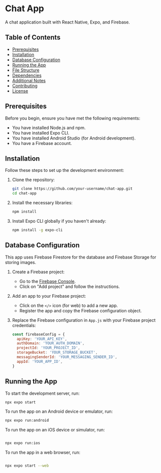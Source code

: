 # Chat App

A chat application built with React Native, Expo, and Firebase.

## Table of Contents

- [Prerequisites](#prerequisites)
- [Installation](#installation)
- [Database Configuration](#database-configuration)
- [Running the App](#running-the-app)
- [File Structure](#file-structure)
- [Dependencies](#dependencies)
- [Additional Notes](#additional-notes)
- [Contributing](#contributing)
- [License](#license)

## Prerequisites

Before you begin, ensure you have met the following requirements:

- You have installed Node.js and npm.
- You have installed Expo CLI.
- You have installed Android Studio (for Android development).
- You have a Firebase account.

## Installation

Follow these steps to set up the development environment:

1. Clone the repository:

   ```bash
   git clone https://github.com/your-username/chat-app.git
   cd chat-app
   ```

2. Install the necessary libraries:

   ```bash
   npm install
   ```

3. Install Expo CLI globally if you haven't already:
   ```bash
   npm install -g expo-cli
   ```

## Database Configuration

This app uses Firebase Firestore for the database and Firebase Storage for storing images.

1. Create a Firebase project:

   - Go to the [Firebase Console](https://console.firebase.google.com/).
   - Click on "Add project" and follow the instructions.

2. Add an app to your Firebase project:

   - Click on the `</>` icon (for web) to add a new app.
   - Register the app and copy the Firebase configuration object.

3. Replace the Firebase configuration in `App.js` with your Firebase project credentials:
   ```javascript
   const firebaseConfig = {
     apiKey: 'YOUR_API_KEY',
     authDomain: 'YOUR_AUTH_DOMAIN',
     projectId: 'YOUR_PROJECT_ID',
     storageBucket: 'YOUR_STORAGE_BUCKET',
     messagingSenderId: 'YOUR_MESSAGING_SENDER_ID',
     appId: 'YOUR_APP_ID',
   }
   ```

## Running the App

To start the development server, run:

```bash
npx expo start
```

To run the app on an Android device or emulator, run:

```bash
npx expo run:android
```

To run the app on an iOS device or simulator, run:

```bash

npx expo run:ios
```

To run the app in a web browser, run:

```bash

npx expo start --web
```
